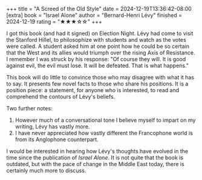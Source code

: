 +++
title = "A Screed of the Old Style"
date = 2024-12-19T13:36:42-08:00
[extra]
book = "Israel Alone"
author = "Bernard-Henri Lévy"
finished = 2024-12-19
rating = "★★★☆☆"
+++

I got this book (and had it signed) on Election Night. Lévy had come to
visit the Stanford Hillel, to philosophize with students and watch as
the votes were called. A student asked him at one point how he could be
so certain that the West and its allies would triumph over the rising
Axis of Resistance. I remember I was struck by his response: "Of course
they will. It is good against evil, the evil must lose. It will be
defeated. That is what happens."

This book will do little to convince those who may disagree with what it
has to say. It presents few novel facts to those who share his
positions. It is a position piece: a statement, for anyone who is
interested, to read and comprehend the contours of Lévy's beliefs.

Two further notes:
1. However much of a conversational tone I believe myself to impart on
   my writing, Lévy has vastly more.
2. I have never appreciated how vastly different the Francophone world
   is from its Anglophone counterpart.

I would be interested in hearing how Lévy's thoughts have evolved in the
time since the publication of *Israel Alone*. It is not quite that the
book is outdated, but with the pace of change in the Middle East today,
there is certainly much more to discuss.
